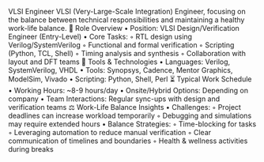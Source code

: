VLSI Engineer
VLSI (Very-Large-Scale Integration) Engineer, focusing on the balance between technical responsibilities and maintaining a healthy work-life balance. 
💼 Role Overview
    • Position: VLSI Design/Verification Engineer (Entry-Level)
    • Core Tasks:
        ◦ RTL design using Verilog/SystemVerilog
        ◦ Functional and formal verification
        ◦ Scripting (Python, TCL, Shell)
        ◦ Timing analysis and synthesis
        ◦ Collaboration with layout and DFT teams
🧪 Tools & Technologies
    • Languages: Verilog, SystemVerilog, VHDL
    • Tools: Synopsys, Cadence, Mentor Graphics, ModelSim, Vivado
    • Scripting: Python, Shell, Perl
⏳ Typical Work Schedule
    • Working Hours: ~8-9 hours/day
    • Onsite/Hybrid Options: Depending on company
    • Team Interactions: Regular sync-ups with design and verification teams
⚖️ Work-Life Balance Insights
    • Challenges:
        ◦ Project deadlines can increase workload temporarily
        ◦ Debugging and simulations may require extended hours
    • Balance Strategies:
        ◦ Time-blocking for tasks
        ◦ Leveraging automation to reduce manual verification
        ◦ Clear communication of timelines and boundaries
        ◦ Health & wellness activities during breaks
